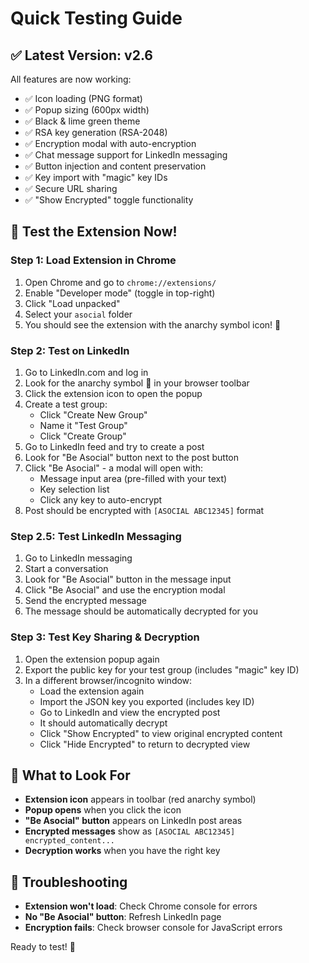 # Quick Testing Guide

## ✅ Latest Version: v2.6
All features are now working:
- ✅ Icon loading (PNG format)
- ✅ Popup sizing (600px width)
- ✅ Black & lime green theme
- ✅ RSA key generation (RSA-2048)
- ✅ Encryption modal with auto-encryption
- ✅ Chat message support for LinkedIn messaging
- ✅ Button injection and content preservation
- ✅ Key import with "magic" key IDs
- ✅ Secure URL sharing
- ✅ "Show Encrypted" toggle functionality

## 🚀 Test the Extension Now!

### Step 1: Load Extension in Chrome
1. Open Chrome and go to `chrome://extensions/`
2. Enable "Developer mode" (toggle in top-right)
3. Click "Load unpacked"
4. Select your `asocial` folder
5. You should see the extension with the anarchy symbol icon! 🔴

### Step 2: Test on LinkedIn
1. Go to LinkedIn.com and log in
2. Look for the anarchy symbol 🔴 in your browser toolbar
3. Click the extension icon to open the popup
4. Create a test group:
   - Click "Create New Group"
   - Name it "Test Group"
   - Click "Create Group"
5. Go to LinkedIn feed and try to create a post
6. Look for "Be Asocial" button next to the post button
7. Click "Be Asocial" - a modal will open with:
   - Message input area (pre-filled with your text)
   - Key selection list
   - Click any key to auto-encrypt
8. Post should be encrypted with `[ASOCIAL ABC12345]` format

### Step 2.5: Test LinkedIn Messaging
1. Go to LinkedIn messaging
2. Start a conversation
3. Look for "Be Asocial" button in the message input
4. Click "Be Asocial" and use the encryption modal
5. Send the encrypted message
6. The message should be automatically decrypted for you

### Step 3: Test Key Sharing & Decryption
1. Open the extension popup again
2. Export the public key for your test group (includes "magic" key ID)
3. In a different browser/incognito window:
   - Load the extension again
   - Import the JSON key you exported (includes key ID)
   - Go to LinkedIn and view the encrypted post
   - It should automatically decrypt
   - Click "Show Encrypted" to view original encrypted content
   - Click "Hide Encrypted" to return to decrypted view

## 🎯 What to Look For

- **Extension icon** appears in toolbar (red anarchy symbol)
- **Popup opens** when you click the icon
- **"Be Asocial" button** appears on LinkedIn post areas
- **Encrypted messages** show as `[ASOCIAL ABC12345] encrypted_content...`
- **Decryption works** when you have the right key

## 🐛 Troubleshooting

- **Extension won't load**: Check Chrome console for errors
- **No "Be Asocial" button**: Refresh LinkedIn page
- **Encryption fails**: Check browser console for JavaScript errors

Ready to test! 🚀
